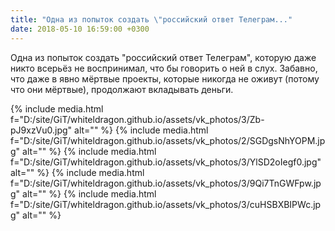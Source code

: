 ```yaml
---
title: "Одна из попыток создать \"российский ответ Телеграм..."
date: 2018-05-10 16:59:00 +0300
---
```


Одна из попыток создать "российский ответ Телеграм", которую даже никто всерьёз не воспринимал, что бы говорить о ней в слух. Забавно, что даже в явно мёртвые проекты, которые никогда не оживут (потому что они мёртвые), продолжают вкладывать деньги.


{% include media.html f="D:/site/GiT/whiteldragon.github.io/assets/vk_photos/3/Zb-pJ9xzVu0.jpg" alt="" %}
{% include media.html f="D:/site/GiT/whiteldragon.github.io/assets/vk_photos/2/SGDgsNhYOPM.jpg" alt="" %}
{% include media.html f="D:/site/GiT/whiteldragon.github.io/assets/vk_photos/3/YlSD2oIegf0.jpg" alt="" %}
{% include media.html f="D:/site/GiT/whiteldragon.github.io/assets/vk_photos/3/9Qi7TnGWFpw.jpg" alt="" %}
{% include media.html f="D:/site/GiT/whiteldragon.github.io/assets/vk_photos/3/cuHSBXBIPWc.jpg" alt="" %}
